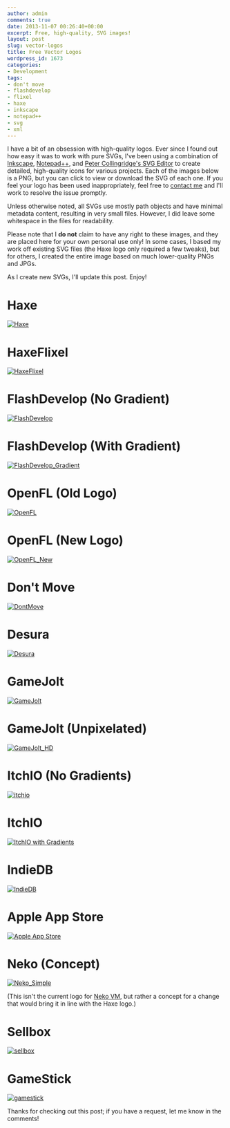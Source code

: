 ```yaml
---
author: admin
comments: true
date: 2013-11-07 00:26:40+00:00
excerpt: Free, high-quality, SVG images!
layout: post
slug: vector-logos
title: Free Vector Logos
wordpress_id: 1673
categories:
- Development
tags:
- don't move
- flashdevelop
- flixel
- haxe
- inkscape
- notepad++
- svg
- xml
---
```


I have a bit of an obsession with high-quality logos.  Ever since I found out how easy it was to work with pure SVGs, I've been using a combination of [Inkscape](http://inkscape.org/), [Notepad++](http://notepad-plus-plus.org/), and [Peter Collingridge's SVG Editor](http://petercollingridge.appspot.com/svg-editor) to create detailed, high-quality icons for various projects.  Each of the images below is a PNG, but you can click to view or download the SVG of each one.  If you feel your logo has been used inappropriately, feel free to [contact me](index.php?page_id=1520) and I'll work to resolve the issue promptly.

Unless otherwise noted, all SVGs use mostly path objects and have minimal metadata content, resulting in very small files.  However, I did leave some whitespace in the files for readability.

Please note that I **do not** claim to have any right to these images, and they are placed here for your own personal use only! In some cases, I based my work off existing SVG files (the Haxe logo only required a few tweaks), but for others, I created the entire image based on much lower-quality PNGs and JPGs.

As I create new SVGs, I'll update this post.  Enjoy!



# Haxe



[![Haxe](http://www.steverichey.com/wp-content/uploads/2013/11/Haxe.png)](http://www.steverichey.com/downloads/Haxe.svg)



# HaxeFlixel



[![HaxeFlixel](http://www.steverichey.com/wp-content/uploads/2013/11/HaxeFlixel.png)](http://www.steverichey.com/downloads/HaxeFlixel.svg)



# FlashDevelop (No Gradient)



[![FlashDevelop](http://www.steverichey.com/wp-content/uploads/2013/11/FlashDevelop.png)](http://www.steverichey.com/downloads/FlashDevelop.svg)



# FlashDevelop (With Gradient)



[![FlashDevelop_Gradient](http://www.steverichey.com/wp-content/uploads/2013/11/FlashDevelop_Gradient.png)](http://www.steverichey.com/downloads/FlashDevelop_Gradient.svg)



# OpenFL (Old Logo)



[![OpenFL](http://www.steverichey.com/wp-content/uploads/2013/11/OpenFL.png)](http://www.steverichey.com/downloads/OpenFL.svg)



# OpenFL (New Logo)



[![OpenFL_New](http://www.steverichey.com/wp-content/uploads/2013/11/OpenFL_New.png)](http://www.steverichey.com/downloads/OpenFL_New.svg)



# Don't Move



[![DontMove](http://www.steverichey.com/wp-content/uploads/2013/11/DontMove.png)](http://www.steverichey.com/downloads/DontMove.svg)



# Desura



[![Desura](http://www.steverichey.com/wp-content/uploads/2013/11/Desura.png)](http://www.steverichey.com/downloads/Desura.svg)



# GameJolt



[![GameJolt](http://www.steverichey.com/wp-content/uploads/2013/11/GameJolt.png)](http://www.steverichey.com/downloads/GameJolt.svg)



# GameJolt (Unpixelated)



[![GameJolt_HD](http://www.steverichey.com/wp-content/uploads/2013/11/GameJolt_HD.png)](http://www.steverichey.com/downloads/GameJolt_HD.svg)



# ItchIO (No Gradients)



[![itchio](http://www.steverichey.com/wp-content/uploads/2013/11/itchio.png)](http://www.steverichey.com/downloads/ItchIO.svg)



# ItchIO



[![ItchIO with Gradients](http://www.steverichey.com/wp-content/uploads/2013/11/ItchIO_Gradients.png)](http://www.steverichey.com/downloads/ItchIO_Gradients.svg)



# IndieDB



[![IndieDB](http://www.steverichey.com/wp-content/uploads/2013/11/indiedb.png)](http://www.steverichey.com/downloads/IndieDB.svg)



# Apple App Store



[![Apple App Store](http://www.steverichey.com/wp-content/uploads/2013/11/App_Store.png)](http://www.steverichey.com/downloads/App_Store.svg)



# Neko (Concept)



[![Neko_Simple](http://www.steverichey.com/wp-content/uploads/2013/11/Neko_Simple.png)](http://www.steverichey.com/downloads/Neko_Simple.svg)

(This isn't the current logo for [Neko VM](http://nekovm.org/), but rather a concept for a change that would bring it in line with the Haxe logo.)



# Sellbox



[![sellbox](http://www.steverichey.com/wp-content/uploads/2013/11/sellbox.png)](http://www.steverichey.com/downloads/sellbox.svg)



# GameStick



[![gamestick](http://www.steverichey.com/wp-content/uploads/2013/11/gamestick.png)](http://www.steverichey.com/downloads/gamestick.svg)

Thanks for checking out this post; if you have a request, let me know in the comments!
